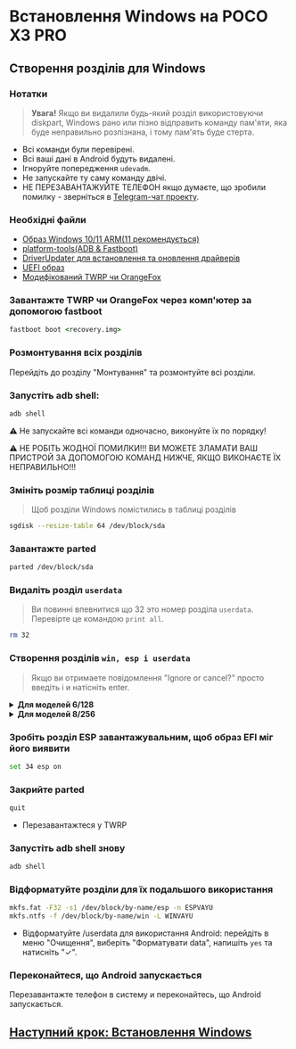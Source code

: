 # Встановлення Windows на POCO X3 PRO

## Створення розділів для Windows

### Нотатки
> **Увага!** Якщо ви видалили будь-який розділ використовуючи diskpart, Windows рано или пізно відправить команду пам'яти, яка буде неправильно розпізнана, і тому пам'ять буде стерта.
- Всі команди були перевірені.
- Всі ваші дані в Android будуть видалені.
- Ігноруйте попередження `udevadm`.
- Не запускайте ту саму команду двічі.
- НЕ ПЕРЕЗАВАНТАЖУЙТЕ ТЕЛЕФОН якщо думаєте, що зробили помилку - зверніться в [Telegram-чат проекту](https://t.me/winonvayu).

### Необхідні файли
- [Образ Windows 10/11 ARM(11 рекомендується)](https://uupdump.net/)
- [platform-tools(ADB & Fastboot)](https://developer.android.com/studio/releases/platform-tools)
- [DriverUpdater для встановлення та оновлення драйверів](https://github.com/WOA-Project/DriverUpdater/releases/)
- [UEFI образ](https://github.com/degdag/edk2-msm/releases/tag/V2.1.0)
- [Модифікований TWRP чи OrangeFox](https://github.com/Icesito68/Port-Windows-11-Poco-X3-pro/releases/tag/Recoveries)

### Завантажте TWRP чи OrangeFox через комп'ютер за допомогою fastboot
```cmd
fastboot boot <recovery.img>
```

### Розмонтування всіх розділів
Перейдіть до розділу "Монтування" та розмонтуйте всі розділи.
### Запустіть adb shell:
```cmd
adb shell
```

⚠️ Не запускайте всі команди одночасно, виконуйте їх по порядку!                                                                                           

⚠️ НЕ РОБІТЬ ЖОДНОЇ ПОМИЛКИ!!! ВИ МОЖЕТЕ ЗЛАМАТИ ВАШ ПРИСТРОЙ ЗА ДОПОМОГОЮ КОМАНД НИЖЧЕ, ЯКЩО ВИКОНАЄТЕ ЇХ НЕПРАВИЛЬНО!!!

### Змініть розмір таблиці розділів
> Щоб розділи Windows помістились в таблиці розділів
```sh
sgdisk --resize-table 64 /dev/block/sda
```

### Завантажте parted
```sh
parted /dev/block/sda
```

### Видаліть розділ `userdata`
> Ви повинні впевнитися що 32 это номер розділа `userdata`. Перевірте це командою `print all`.
```sh
rm 32
```

### Створення розділів `win, esp і userdata`
> Якщо ви отримаете повідомлення "Ignore or cancel?" просто введіть i и натісніть enter.
<details> 
<summary><strong>Для моделей 6/128</strong></summary>

- Створіть розділ `userdata` для використання Android поряд з Windows
```sh
mkpart userdata ext4 11.8GB 68.6GB
```
- Створіть розділ, до якого буде встановлена Windows
```sh
mkpart win ntfs 68.6GB 126.6GB
```
- Створіть ESP розділ (буде містити завантажувач Windows)
```sh
mkpart esp fat32 126.6GB 127GB
```
</details>
<details> 
<summary><strong>Для моделей 8/256</strong></summary>

- Створіть розділ `userdata` для використання Android поряд з Windows
```sh
mkpart userdata ext4 11.8GB 134.6GB
```
- Створіть розділ, до якого буде встановлена Windows
```sh
mkpart win ntfs 134.6GB 254.6GB
```
- Створіть ESP розділ (буде містити завантажувач Windows)
```sh
mkpart esp fat32 254.6GB 255GB
```
</details> 

### Зробіть розділ ESP завантажувальним, щоб образ EFI міг його виявити
```sh
set 34 esp on
```

### Закрийте parted
```sh
quit
```
- Перезавантажтеся у TWRP

### Запустіть adb shell знову
```cmd
adb shell
```
### Відформатуйте розділи для їх подальшого використання
```sh
mkfs.fat -F32 -s1 /dev/block/by-name/esp -n ESPVAYU
mkfs.ntfs -f /dev/block/by-name/win -L WINVAYU
```
- Відформатуйте /userdata для використання Android: перейдіть в меню "Очищення", виберіть "Форматувати data", напишіть `yes` та натисніть "✓".

### Переконайтеся, що Android запускається
Перезавантажте телефон в систему и переконайтесь, що Android запускається.


## [Наступний крок: Встановлення Windows](/guide/Ukrainian/2-install-uk.md)
